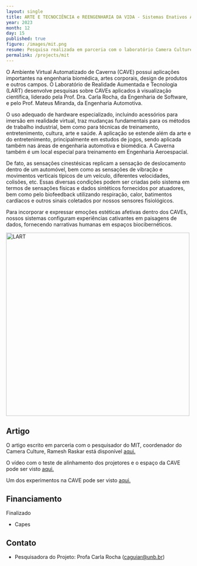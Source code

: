 ```yaml
---
layout: single
title: ARTE E TECNOCIÊNCIA e REENGENHARIA DA VIDA - Sistemas Enativos Afetivos em Bioarte e Softwares Sociais como Inovação Tecnológica
year: 2023
month: 12
day: 15
published: true
figure: /images/mit.png
resume: Pesquisa realizada em parceria com o laboratório Camera Culture, do MIT, para a restauração de uma caverna virtual imersiva. A caverna Virtual é um ambiente imersivo no qual o usuário interage, por meio de sensores biomédicos e movimentos com as projeções no ambiente.
permalink: /projects/mit
---
```


O Ambiente Virtual Automatizado de Caverna (CAVE) possui aplicações importantes na engenharia biomédica, artes corporais, design de produtos e outros campos. O Laboratório de Realidade Aumentada e Tecnologia (LART) desenvolve pesquisas sobre CAVEs aplicados à visualização científica, liderado pela Prof. Dra. Carla Rocha, da Engenharia de Software, e pelo Prof. Mateus Miranda, da Engenharia Automotiva.

O uso adequado de hardware especializado, incluindo acessórios para imersão em realidade virtual, traz mudanças fundamentais para os métodos de trabalho industrial, bem como para técnicas de treinamento, entretenimento, cultura, arte e saúde. A aplicação se estende além da arte e do entretenimento, principalmente em estudos de jogos, sendo aplicada também nas áreas de engenharia automotiva e biomédica. A Caverna também é um local especial para treinamento em Engenharia Aeroespacial.

De fato, as sensações cinestésicas replicam a sensação de deslocamento dentro de um automóvel, bem como as sensações de vibração e movimentos verticais típicos de um veículo, diferentes velocidades, colisões, etc. Essas diversas condições podem ser criadas pelo sistema em termos de sensações físicas e dados sintéticos fornecidos por atuadores, bem como pelo biofeedback utilizando respiração, calor, batimentos cardíacos e outros sinais coletados por nossos sensores fisiológicos.

Para incorporar e expressar emoções estéticas afetivas dentro dos CAVEs, nossos sistemas configuram experiências cativantes em paisagens de dados, fornecendo narrativas humanas em espaços biocibernéticos.


<img src="/images/mit.png" alt="LART " style="height: 500px;" />


 
## Artigo

O artigo escrito em parceria com o pesquisador do MIT, coordenador do Camera Culture, Ramesh Raskar está disponível [aqui.](https://dspace.mit.edu/handle/1721.1/92729)

O  vídeo com o teste de alinhamento dos projetores e o espaço da CAVE pode ser visto [aqui.](https://youtu.be/Ck655hKgh7A)

Um dos experimentos na CAVE pode ser visto [aqui.](https://youtu.be/REkzDE85WHc?si=Rnxhd6MkzfU_yF4T)

## Financiamento

Finalizado
- Capes


## Contato

- Pesquisadora do Projeto: Profa Carla Rocha ([caguiar@unb.br](caguiar@unb.br))